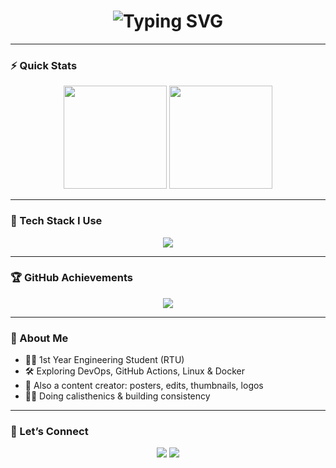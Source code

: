 <h1 align="center">
  <img src="https://readme-typing-svg.herokuapp.com?font=Fira+Code&size=30&duration=3000&pause=500&center=true&vCenter=true&width=435&lines=Hi+%F0%9F%91%8B%2C+I'm+Hemaksh+Sharma;Aspiring+DevOps+Engineer+%F0%9F%9A%80;Freelancer+%7C+Video+Editor+%7C+Content+Designer" alt="Typing SVG" />
</h1>

---

### ⚡ Quick Stats

<p align="center">
  <img src="https://github-readme-stats.vercel.app/api?username=Hemaksh69&show_icons=true&theme=tokyonight&hide_border=true" height="165"/>
  <img src="https://github-readme-streak-stats.herokuapp.com/?user=Hemaksh69&theme=tokyonight&hide_border=true" height="165"/>
</p>

---

### 🚀 Tech Stack I Use

<p align="center">
  <img src="https://skillicons.dev/icons?i=linux,bash,git,github,docker,python,c,cpp,vscode" />
</p>

---

### 🏆 GitHub Achievements

<p align="center">
  <img src="https://github-profile-trophy.vercel.app/?username=Hemaksh69&theme=gruvbox&no-frame=true&margin-w=15" />
</p>

---

### 🧠 About Me

- 👨‍🎓 1st Year Engineering Student (RTU)
- 🛠️ Exploring DevOps, GitHub Actions, Linux & Docker
- 🎨 Also a content creator: posters, edits, thumbnails, logos
- 🏋️‍♂️ Doing calisthenics & building consistency

---

### 🔗 Let’s Connect

<p align="center">
  <a href="www.linkedin.com/in/hemaksh-sharma-1843a6338" target="_blank"><img src="https://img.shields.io/badge/-LinkedIn-blue?style=for-the-badge&logo=linkedin"></a>
  <a href="https://www.instagram.com/wbu.hemaksh?igsh=MXF5aGc2NWJsc2Vncw%3D%3D&utm_source=qr" target="_blank"><img src="https://img.shields.io/badge/-Instagram-purple?style=for-the-badge&logo=instagram"></a>
</p>

